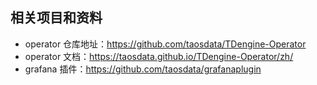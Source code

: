 ## 相关项目和资料

- operator 仓库地址：<https://github.com/taosdata/TDengine-Operator>
- operator 文档：<https://taosdata.github.io/TDengine-Operator/zh/>
- grafana 插件：<https://github.com/taosdata/grafanaplugin>
